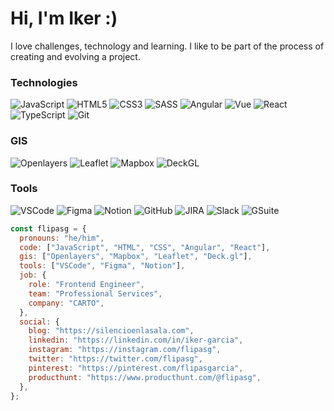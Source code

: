 
# Hi, I'm Iker :)

I love challenges, technology and learning. I like to be part of the process of creating and evolving a project.

### Technologies
![JavaScript](https://img.shields.io/badge/-JavaScript-F7DF1E?style=plastic&logo=JavaScript&logoColor=black)
![HTML5](https://img.shields.io/badge/-HTML5-E34F26?style=plastic&logo=html5&logoColor=white)
![CSS3](https://img.shields.io/badge/-CSS3-1572B6?style=plastic&logo=css3&logoColor=white)
![SASS](https://img.shields.io/badge/-SASS-CC6699?style=plastic&logo=sass&logoColor=white)
![Angular](https://img.shields.io/badge/-Angular-DD0031?style=plastic&logo=angular)
![Vue](https://img.shields.io/badge/-Vue-4FC08D?style=plastic&logo=vue.js&logoColor=white)
![React](https://img.shields.io/badge/-React-61DAFB?style=plastic&logo=react&logoColor=white)
![TypeScript](https://img.shields.io/badge/-TypeScript-3178C6?style=plastic&logo=TypeScript&logoColor=white)
![Git](https://img.shields.io/badge/-Git-F05032?style=plastic&logo=git&logoColor=white)
### GIS
![Openlayers](https://img.shields.io/badge/-Openlayers-1f6b75?style=plastic&logo=openlayers&logoColor=white)
![Leaflet](https://img.shields.io/badge/-Leaflet-199900?style=plastic&logo=leaflet&logoColor=white)
![Mapbox](https://img.shields.io/badge/-Mapbox-007afc?style=plastic&logo=Mapbox&logoColor=white)
![DeckGL](https://img.shields.io/badge/-DeckGL-19202c?style=plastic&logo=webgl&logoColor=white)
### Tools
![VSCode](https://img.shields.io/badge/-VSCode-0098FF?style=plastic&logo=visualstudiocode&logoColor=white)
![Figma](https://img.shields.io/badge/-Figma-A259FF?style=plastic&logo=figma&logoColor=white)
![Notion](https://img.shields.io/badge/-Notion-37352F?style=plastic&logo=notion&logoColor=white)
![GitHub](https://img.shields.io/badge/-GitHub-333333?style=plastic&logo=github&logoColor=white)
![JIRA](https://img.shields.io/badge/-JIRA-0052CC?style=plastic&logo=jira&logoColor=white)
![Slack](https://img.shields.io/badge/-Slack-36C5F0?style=plastic&logo=slack&logoColor=white)
![GSuite](https://img.shields.io/badge/-Suite-4285F4?style=plastic&logo=google&logoColor=white)

```js
const flipasg = {
  pronouns: "he/him",
  code: ["JavaScript", "HTML", "CSS", "Angular", "React"],
  gis: ["Openlayers", "Mapbox", "Leaflet", "Deck.gl"],
  tools: ["VSCode", "Figma", "Notion"],
  job: {
    role: "Frontend Engineer",
    team: "Professional Services",
    company: "CARTO",
  },
  social: {
    blog: "https://silencioenlasala.com",
    linkedin: "https://linkedin.com/in/iker-garcia",
    instagram: "https://instagram.com/flipasg",
    twitter: "https://twitter.com/flipasg",
    pinterest: "https://pinterest.com/flipasgarcia",
    producthunt: "https://www.producthunt.com/@flipasg",
  },
};
```
